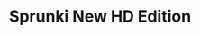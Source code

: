 ---
slug: sprunki-new-hd-edition-2322
title: Sprunki New HD Edition
description: "Sprunki New HD Edition is an exciting online game. Play for free directly in your browser!"
icon: /images/popular_mods/Sprunki New HD Edition.png
url: https://wowtbc.net/sprunkin/sprunki-new-hd/index.html
previewImage: /images/popular_mods/Sprunki New HD Edition.png
type: popular mods

# SEO配置
seo:
  title: "Sprunki New HD Edition - Play Free Online Game | Fun Browser Games"
  description: "Sprunki New HD Edition - Play this fun online game for free in your browser. No download required!"
  ogImage: "/images/popular_mods/Sprunki New HD Edition.png"
  keywords: "sprunki-new-hd-edition-2322, online game, browser game, free game, popular mods game, play online"

videoUrls:
  - https://www.youtube.com/embed/example1
  - https://www.youtube.com/embed/example2

whyPlay:
  title: "Why Play Sprunki New HD Edition?"
  items:
    - "Immersive Gameplay: Sprunki New HD Edition offers an engaging and immersive gaming experience that will keep you entertained for hours"
    - "Challenging Levels: Test your skills with increasingly difficult challenges and obstacles"
    - "Beautiful Graphics: Enjoy stunning visuals and smooth animations that bring the game world to life"
    - "Regular Updates: New content and features are added regularly to keep the game fresh and exciting"
    - "Free to Play: Experience all the fun without spending a penny"
    - "Community Features: Connect with other players, share strategies, and compete for high scores"
    - "Cross-Platform: Play on any device with a web browser, no downloads required"

features:
  title: "Key Features of Sprunki New HD Edition"
  image: "/images/popular_mods/Sprunki New HD Edition.png"
  items:
    - "Intuitive Controls: Easy to learn controls make Sprunki New HD Edition accessible for players of all skill levels"
    - "Multiple Game Modes: Enjoy various gameplay options that provide different challenges and experiences"
    - "Character Customization: Personalize your gaming experience with unique characters and items"
    - "Achievement System: Complete special tasks to earn rewards and recognition"
    - "Leaderboards: Compete with players worldwide and see who can achieve the highest scores"

characteristics:
  title: "Game Characteristics"
  image: "/images/popular_mods/Sprunki New HD Edition.png"
  items:
    - "Genre: Popular mods game with elements of strategy and skill"
    - "Difficulty: Suitable for both casual gamers and those seeking a challenge"
    - "Play Time: Quick sessions or extended gameplay, depending on your preference"
    - "Art Style: Vibrant and engaging visuals that enhance the gaming experience"
    - "Sound Design: Immersive audio that complements the gameplay perfectly"

info: "Sprunki New HD Edition is an exciting online game that offers players a unique and engaging gaming experience. With its intuitive controls, stunning visuals, and challenging gameplay, Sprunki New HD Edition provides hours of entertainment for players of all ages and skill levels. Whether you're looking for a quick gaming session during a break or an extended play session, Sprunki New HD Edition delivers an immersive experience that will keep you coming back for more. The game features multiple levels of increasing difficulty, ensuring that players are constantly challenged as they progress. With regular updates adding new content and features, Sprunki New HD Edition remains fresh and exciting, providing endless entertainment options for its growing community of players."

howToPlayIntro: "Welcome to Sprunki New HD Edition! This guide will walk you through the basics and help you master the game. Whether you're a beginner or looking to improve your skills, these tips and instructions will enhance your gaming experience."

howToPlaySteps:
  - title: "Getting Started"
    description: "Begin your Sprunki New HD Edition adventure by familiarizing yourself with the controls. Use your keyboard or mouse to navigate through the game interface. The tutorial will guide you through the basic mechanics and help you understand the objectives."
  - title: "Understanding the Objectives"
    description: "In Sprunki New HD Edition, your main goal is to progress through levels by completing specific objectives. Each level presents unique challenges that require different strategies and approaches."
  - title: "Mastering the Controls"
    description: "Practice using the controls to improve your precision and reaction time. Sprunki New HD Edition requires quick reflexes and strategic thinking to overcome obstacles and defeat opponents."
  - title: "Utilizing Power-ups"
    description: "Collect power-ups throughout the game to enhance your abilities and overcome difficult challenges. Each power-up offers unique advantages that can be crucial for success."
  - title: "Developing Strategies"
    description: "As you progress in Sprunki New HD Edition, develop effective strategies for different scenarios. Analyze patterns, anticipate challenges, and adapt your approach to maximize your performance."

faq:
  title: "Frequently Asked Questions about Sprunki New HD Edition"
  items:
    - question: "Is Sprunki New HD Edition free to play?"
      answer: "Yes, Sprunki New HD Edition is completely free to play directly in your web browser. No downloads or purchases are required to enjoy the full game experience."
    - question: "Can I play Sprunki New HD Edition on mobile devices?"
      answer: "Yes, Sprunki New HD Edition is optimized for both desktop and mobile play. You can enjoy the game on any device with a web browser and internet connection."
    - question: "Are there any in-game purchases?"
      answer: "While Sprunki New HD Edition is free to play, there may be optional in-game purchases available for cosmetic items or additional features that don't affect core gameplay."
    - question: "How often is Sprunki New HD Edition updated?"
      answer: "The developers regularly update Sprunki New HD Edition with new content, features, and improvements based on player feedback and game performance."
    - question: "Can I play Sprunki New HD Edition offline?"
      answer: "Currently, Sprunki New HD Edition requires an internet connection to play as it's a browser-based online game."
    - question: "Is Sprunki New HD Edition suitable for children?"
      answer: "Yes, Sprunki New HD Edition is designed to be family-friendly and suitable for players of all ages."
    - question: "How do I report bugs or issues?"
      answer: "If you encounter any problems while playing Sprunki New HD Edition, you can report them through the game's support page or contact the developers directly through their website."
    - question: "Still Have Questions?"
      answer: "If you have additional questions about Sprunki New HD Edition that aren't covered in this FAQ, please visit our support center or contact our customer service team for assistance."
---